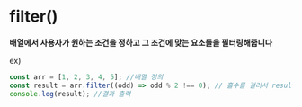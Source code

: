 # filter()

**배열에서 사용자가 원하는 조건을 정하고 그 조건에 맞는 요소들을 필터링해줍니다**

ex)

```js
const arr = [1, 2, 3, 4, 5]; //배열 정의
const result = arr.filter((odd) => odd % 2 !== 0); // 홀수를 걸러서 result에 담기
console.log(result); //결과 출력
```
